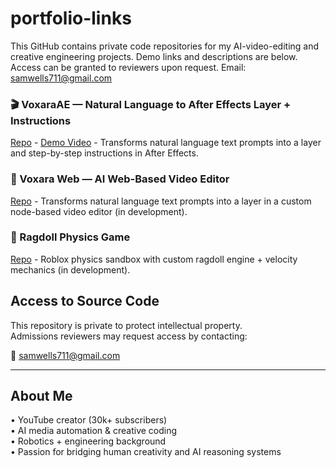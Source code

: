 # portfolio-links
This GitHub contains private code repositories for my AI-video-editing and creative engineering projects. Demo links and descriptions are below. Access can be granted to reviewers upon request. Email: samwells711@gmail.com

### 🎬 VoxaraAE — Natural Language to After Effects Layer + Instructions 
[Repo](https://github.com/AwesomeSauce711/VoxaraAE) -
[Demo Video](https://youtu.be/_y3jhZrmNxM) -
Transforms natural language text prompts into a layer and step-by-step instructions in After Effects.  

### 🧠 Voxara Web — AI Web-Based Video Editor
[Repo](https://github.com/AwesomeSauce711/VoxaraWeb) -
Transforms natural language text prompts into a layer in a custom node-based video editor (in development).

### 🤖 Ragdoll Physics Game
[Repo](https://github.com/AwesomeSauce711/Ragdoll) -
Roblox physics sandbox with custom ragdoll engine + velocity mechanics (in development). 


## Access to Source Code

This repository is private to protect intellectual property.  
Admissions reviewers may request access by contacting:

📧 samwells711@gmail.com

---

## About Me

• YouTube creator (30k+ subscribers)  
• AI media automation & creative coding  
• Robotics + engineering background  
• Passion for bridging human creativity and AI reasoning systems

